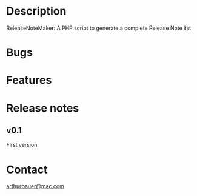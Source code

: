 Description
===============

ReleaseNoteMaker: A PHP script to generate a complete Release Note list

Bugs
===============

Features
===============

Release notes
===============
v0.1
----------------
First version


Contact
===============
arthurbauer@mac.com

